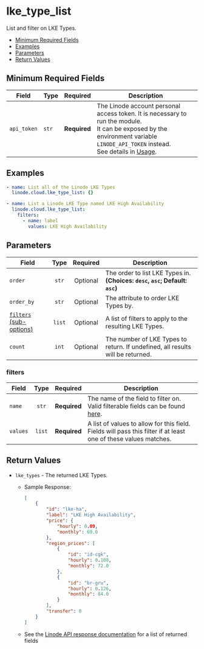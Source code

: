 # lke_type_list

List and filter on LKE Types.

- [Minimum Required Fields](#minimum-required-fields)
- [Examples](#examples)
- [Parameters](#parameters)
- [Return Values](#return-values)

## Minimum Required Fields
| Field       | Type  | Required     | Description                                                                                                                                                                                                              |
|-------------|-------|--------------|--------------------------------------------------------------------------------------------------------------------------------------------------------------------------------------------------------------------------|
| `api_token` | `str` | **Required** | The Linode account personal access token. It is necessary to run the module. <br/>It can be exposed by the environment variable `LINODE_API_TOKEN` instead. <br/>See details in [Usage](https://github.com/linode/ansible_linode?tab=readme-ov-file#usage). |

## Examples

```yaml
- name: List all of the Linode LKE Types
  linode.cloud.lke_type_list: {}
```

```yaml
- name: List a Linode LKE Type named LKE High Availability
  linode.cloud.lke_type_list:
    filters:
      - name: label
        values: LKE High Availability

```


## Parameters

| Field     | Type | Required | Description                                                                  |
|-----------|------|----------|------------------------------------------------------------------------------|
| `order` | <center>`str`</center> | <center>Optional</center> | The order to list LKE Types in.  **(Choices: `desc`, `asc`; Default: `asc`)** |
| `order_by` | <center>`str`</center> | <center>Optional</center> | The attribute to order LKE Types by.   |
| [`filters` (sub-options)](#filters) | <center>`list`</center> | <center>Optional</center> | A list of filters to apply to the resulting LKE Types.   |
| `count` | <center>`int`</center> | <center>Optional</center> | The number of LKE Types to return. If undefined, all results will be returned.   |

### filters

| Field     | Type | Required | Description                                                                  |
|-----------|------|----------|------------------------------------------------------------------------------|
| `name` | <center>`str`</center> | <center>**Required**</center> | The name of the field to filter on. Valid filterable fields can be found [here](https://techdocs.akamai.com/linode-api/reference/api).   |
| `values` | <center>`list`</center> | <center>**Required**</center> | A list of values to allow for this field. Fields will pass this filter if at least one of these values matches.   |

## Return Values

- `lke_types` - The returned LKE Types.

    - Sample Response:
        ```json
        [
            {
                "id": "lke-ha",
                "label": "LKE High Availability",
                "price": {
                    "hourly": 0.09,
                    "monthly": 60.0
                },
                "region_prices": [
                    {
                        "id": "id-cgk",
                        "hourly": 0.108,
                        "monthly": 72.0
                    },
                    {
                        "id": "br-gru",
                        "hourly": 0.126,
                        "monthly": 84.0
                    }
                ],
                "transfer": 0
            }
        ]
        ```
    - See the [Linode API response documentation](https://techdocs.akamai.com/linode-api/reference/api) for a list of returned fields


